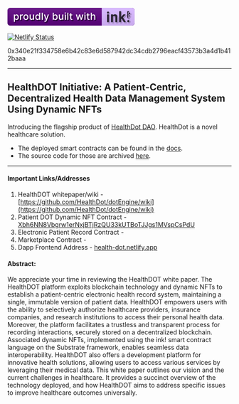 [![Built with ink!](https://raw.githubusercontent.com/paritytech/ink/master/.images/badge.svg)](https://github.com/paritytech/ink)

[![Netlify Status](https://api.netlify.com/api/v1/badges/2796cdd5-c0ef-4c5f-b181-8f574741ba26/deploy-status)](https://app.netlify.com/sites/lucent-alfajores-62914d/deploys)

0x340e21f334758e6b42c83e6d587942dc34cdb2796eacf43573b3a4d1b412baaa
****

##   HealthDOT Initiative: A Patient-Centric, Decentralized Health Data Management System Using Dynamic NFTs

Introducing the flagship product of [HealthDot DAO](https://hdot.fi/). HealthDot is a novel healthcare solution.
- The deployed smart contracts can be found in the [docs](https://dao.hdot.fi/smart-contracts).
- The source code for those are archived [here](https://github.com/healthdot/hdot-contracts).

****
#### Important Links/Addresses
1. HealthDOT whitepaper/wiki - [https://github.com/HealthDot/dotEngine/wiki](https://github.com/HealthDot/dotEngine/wiki)
1. Patient DOT Dynamic NFT Contract - [Xbh6NN8Vbgrw1erNxjBTjRzQU33kUTBoTJJgs1MVspCsPdU](https://shibuya.subscan.io/account/Xbh6NN8Vbgrw1erNxjBTjRzQU33kUTBoTJJgs1MVspCsPdU)
2. Electronic Patient Record Contract -
3. Marketplace Contract - 
4. Dapp Frontend Address - [health-dot.netlify.app](https://health-dot.netlify.app)

#### Abstract: 
We appreciate your time in reviewing the HealthDOT white paper. The HealthDOT platform exploits blockchain technology and dynamic NFTs to establish a patient-centric electronic health record system, maintaining a single, immutable version of patient data. HealthDOT empowers users with the ability to selectively authorize healthcare providers, insurance companies, and research institutions to access their personal health data. Moreover, the platform facilitates a trustless and transparent process for recording interactions, securely stored on a decentralized blockchain. Associated dynamic NFTs, implemented using the ink! smart contract language on the Substrate framework, enables seamless data interoperability. HealthDOT also offers a development platform for innovative health solutions, allowing users to access various services by leveraging their medical data. This white paper outlines our vision and the current challenges in healthcare. It provides a succinct overview of the technology deployed, and how HealthDOT aims to address specific issues to improve healthcare outcomes universally.

